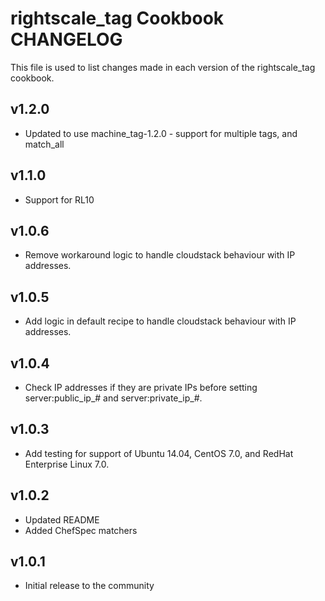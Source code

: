 rightscale_tag Cookbook CHANGELOG
=======================

This file is used to list changes made in each version of the rightscale_tag cookbook.

v1.2.0
------

- Updated to use machine_tag-1.2.0 - support for multiple tags, and match_all

v1.1.0
------

- Support for RL10

v1.0.6
------

- Remove workaround logic to handle cloudstack behaviour with IP addresses.

v1.0.5
------

- Add logic in default recipe to handle cloudstack behaviour with IP addresses.

v1.0.4
------

- Check IP addresses if they are private IPs before setting server:public_ip_# and server:private_ip_#.

v1.0.3
------

- Add testing for support of Ubuntu 14.04, CentOS 7.0, and RedHat Enterprise Linux 7.0.

v1.0.2
------

- Updated README
- Added ChefSpec matchers

v1.0.1
------

- Initial release to the community

